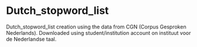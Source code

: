 # Dutch_stopword_list
Dutch_stopword_list creation using the data from CGN (Corpus Gesproken Nederlands). Downloaded using student/institution account on instituut voor de Nederlandse taal.
